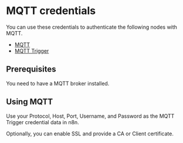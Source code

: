 # MQTT credentials

You can use these credentials to authenticate the following nodes with MQTT.

- [MQTT](/integrations/builtin/app-nodes/n8n-nodes-base.mqtt/)
- [MQTT Trigger](/integrations/builtin/trigger-nodes/n8n-nodes-base.mqtttrigger/)

## Prerequisites

You need to have a MQTT broker installed.

## Using MQTT

Use your Protocol, Host, Port, Username, and Password as the MQTT Trigger credential data in n8n.

Optionally, you can enable SSL and provide a CA or Client certificate.
